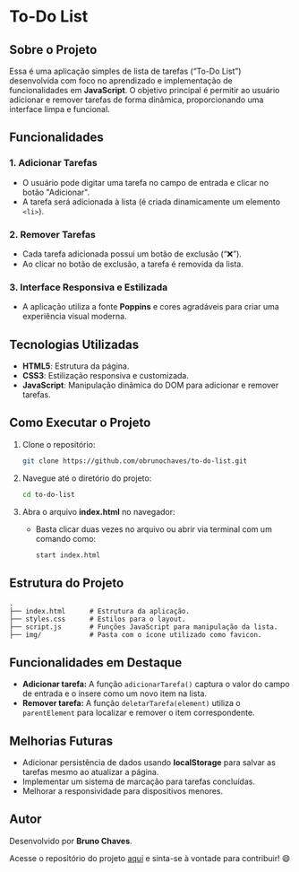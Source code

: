 
# To-Do List

## Sobre o Projeto

Essa é uma aplicação simples de lista de tarefas (“To-Do List”) desenvolvida com foco no aprendizado e implementação de funcionalidades em **JavaScript**. O objetivo principal é permitir ao usuário adicionar e remover tarefas de forma dinâmica, proporcionando uma interface limpa e funcional.

## Funcionalidades

### 1. **Adicionar Tarefas**
- O usuário pode digitar uma tarefa no campo de entrada e clicar no botão "Adicionar".
- A tarefa será adicionada à lista (é criada dinamicamente um elemento `<li>`).

### 2. **Remover Tarefas**
- Cada tarefa adicionada possui um botão de exclusão (“❌”).
- Ao clicar no botão de exclusão, a tarefa é removida da lista.

### 3. **Interface Responsiva e Estilizada**
- A aplicação utiliza a fonte **Poppins** e cores agradáveis para criar uma experiência visual moderna.

## Tecnologias Utilizadas

- **HTML5**: Estrutura da página.
- **CSS3**: Estilização responsiva e customizada.
- **JavaScript**: Manipulação dinâmica do DOM para adicionar e remover tarefas.

## Como Executar o Projeto

1. Clone o repositório:
   ```bash
   git clone https://github.com/obrunochaves/to-do-list.git
   ```

2. Navegue até o diretório do projeto:
   ```bash
   cd to-do-list
   ```

3. Abra o arquivo **index.html** no navegador:
   - Basta clicar duas vezes no arquivo ou abrir via terminal com um comando como:
     ```bash
     start index.html
     ```

## Estrutura do Projeto

```
.
├── index.html      # Estrutura da aplicação.
├── styles.css      # Estilos para o layout.
├── script.js       # Funções JavaScript para manipulação da lista.
├── img/            # Pasta com o ícone utilizado como favicon.
```

## Funcionalidades em Destaque

- **Adicionar tarefa:** A função `adicionarTarefa()` captura o valor do campo de entrada e o insere como um novo item na lista.
- **Remover tarefa:** A função `deletarTarefa(element)` utiliza o `parentElement` para localizar e remover o item correspondente.

## Melhorias Futuras

- Adicionar persistência de dados usando **localStorage** para salvar as tarefas mesmo ao atualizar a página.
- Implementar um sistema de marcação para tarefas concluídas.
- Melhorar a responsividade para dispositivos menores.

## Autor

Desenvolvido por **Bruno Chaves**.

Acesse o repositório do projeto [aqui](https://github.com/obrunochaves/to-do-list) e sinta-se à vontade para contribuir! 😄
